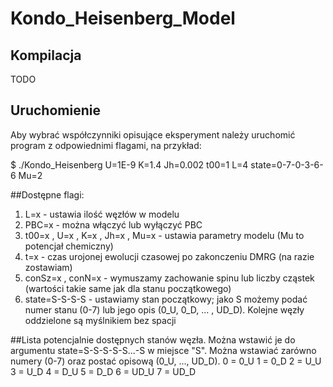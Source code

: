 # Kondo_Heisenberg_Model

## Kompilacja

TODO 

## Uruchomienie

Aby wybrać współczynniki opisujące eksperyment należy uruchomić program z odpowiednimi flagami, na przykład:

$ ./Kondo_Heisenberg U=1E-9 K=1.4 Jh=0.002 t00=1 L=4 state=0-7-0-3-6-6 Mu=2

##Dostępne flagi:
1) L=x - ustawia ilość węzłów w modelu
2) PBC=x - można włączyć lub wyłączyć PBC
3) t00=x , U=x , K=x , Jh=x , Mu=x - ustawia parametry modelu (Mu to potencjał chemiczny)
4) t=x - czas urojonej ewolucji czasowej po zakonczeniu DMRG (na razie zostawiam)
5) conSz=x , conN=x - wymuszamy zachowanie spinu lub liczby cząstek (wartości takie same jak dla stanu początkowego)
6) state=S-S-S-S - ustawiamy stan początkowy; jako S możemy podać numer stanu (0-7) lub jego opis (0_U, 0_D, ... , UD_D). Kolejne węzły oddzielone są myślnikiem bez spacji

##Lista potencjalnie dostępnych stanów węzła. Można wstawić je do argumentu state=S-S-S-S-S...-S w miejsce "S". Można wstawiać zarówno numery (0-7) oraz postać opisową (0_U, ..., UD_D).
0 = 0_U
1 = 0_D
2 = U_U
3 = U_D
4 = D_U
5 = D_D
6 = UD_U
7 = UD_D



